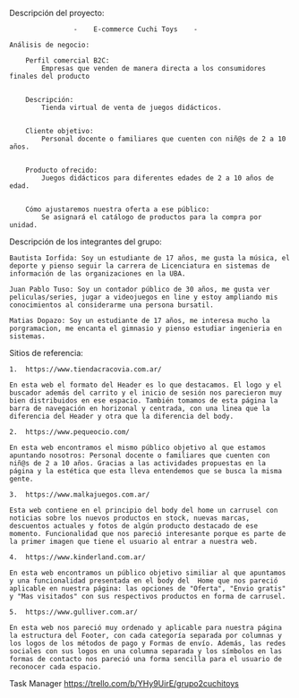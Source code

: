 

Descripción del proyecto:

                    -    E-commerce Cuchi Toys    - 

    Análisis de negocio:

        Perfil comercial B2C:
            Empresas que venden de manera directa a los consumidores finales del producto


        Descripción:
            Tienda virtual de venta de juegos didácticos.


        Cliente objetivo:
            Personal docente o familiares que cuenten con niñ@s de 2 a 10 años.


        Producto ofrecido:
            Juegos didácticos para diferentes edades de 2 a 10 años de edad.


        Cómo ajustaremos nuestra oferta a ese público:
            Se asignará el catálogo de productos para la compra por unidad.


Descripción de los integrantes del grupo:

    Bautista Iorfida: Soy un estudiante de 17 años, me gusta la música, el deporte y pienso seguir la carrera de Licenciatura en sistemas de información de las organizaciones en la UBA. 

    Juan Pablo Tuso: Soy un contador público de 30 años, me gusta ver peliculas/series, jugar a videojuegos en line y estoy ampliando mis conocimientos al considerarme una persona bursatil.

    Matias Dopazo: Soy un estudiante de 17 años, me interesa mucho la porgramacion, me encanta el gimnasio y pienso estudiar ingenieria en sistemas.
    

Sitios de referencia:

    1.  https://www.tiendacracovia.com.ar/

    En esta web el formato del Header es lo que destacamos. El logo y el buscador además del carrito y el inicio de sesión nos parecieron muy bien distribuidos en ese espacio. También tomamos de esta página la barra de navegación en horizonal y centrada, con una linea que la diferencia del Header y otra que la diferencia del body.

    2.  https://www.pequeocio.com/

    En esta web encontramos el mismo público objetivo al que estamos apuntando nosotros: Personal docente o familiares que cuenten con niñ@s de 2 a 10 años. Gracias a las actividades propuestas en la página y la estética que esta lleva entendemos que se busca la misma gente. 

    3.  https://www.malkajuegos.com.ar/

    Esta web contiene en el principio del body del home un carrusel con noticias sobre los nuevos productos en stock, nuevas marcas, descuentos actuales y fotos de algún producto destacado de ese momento. Funcionalidad que nos pareció interesante porque es parte de la primer imagen que tiene el usuario al entrar a nuestra web.

    4.  https://www.kinderland.com.ar/

    En esta web encontramos un público objetivo similiar al que apuntamos y una funcionalidad presentada en el body del  Home que nos pareció aplicable en nuestra página: las opciones de "Oferta", "Envio gratis" y "Mas visitados" con sus respectivos productos en forma de carrusel. 

    5.  https://www.gulliver.com.ar/

    En esta web nos pareció muy ordenado y aplicable para nuestra página la estructura del Footer, con cada categoría separada por columnas y los logos de los métodos de pago y Formas de envío. Además, las redes sociales con sus logos en una columna separada y los símbolos en las formas de contacto nos pareció una forma sencilla para el usuario de reconocer cada espacio. 


Task Manager
    https://trello.com/b/YHy9UirE/grupo2cuchitoys